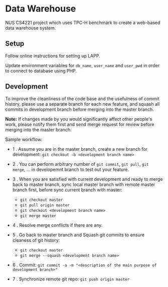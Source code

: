 # Data Warehouse

NUS CS4221 project which uses TPC-H benchmark to create a web-based data warehouse system.

## Setup

Follow online instructions for setting up LAPP.

Update environment variables for `db_name`, `user_name` and `user_pwd` in order to connect to database using PHP.

## Development

To improve the cleanliness of the code base and the usefulness of commit history, please use a separate branch for each new feature, and squash all commits in development branch before merging into the master branch.

**Note:** If changes made by you would significantly affect other people's work, please notify them first and send merge request for review before merging into the master branch. 

Sample workflow:

- 1 . Assume you are in the master branch, create a new branch for development: `git checkout -b <development branch name>`

- 2 . You can perform arbitrary number of `git commit`, `git pull`, `git merge`, ... in developemnt branch to test out your feature.

- 3 . When you are satisfied with current development and ready to merge back to master branch, sync local master branch with remote master branch first, before sync current branch with master: 

  - `git checkout master`
  - `git pull origin master`
  - `git checkout <development branch name>`
  - `git merge master`

- 4 . Resolve merge conflicts if there are any.

- 5 . Go back to master branch and Squash git commits to ensure cleaness of git history: 

  - `git checkout master`
  - `git merge --squash <development branch name>`

- 6 . Commit: `git commit -a -m "<description of the main purpose of development branch>"`

- 7 . Synchronize remote git repo: `git push origin master` 
